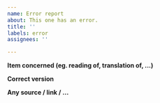 ```yaml
---
name: Error report
about: This one has an error.
title: ''
labels: error
assignees: ''

---
```


**Item concerned (eg. reading of, translation of, ...)**

**Correct version**

**Any source / link / ...**
